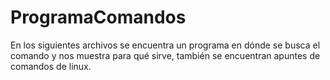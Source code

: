 # ProgramaComandos
En los siguientes archivos se encuentra un programa en dónde se busca el comando y nos muestra para qué sirve, también se encuentran apuntes de comandos de linux.
